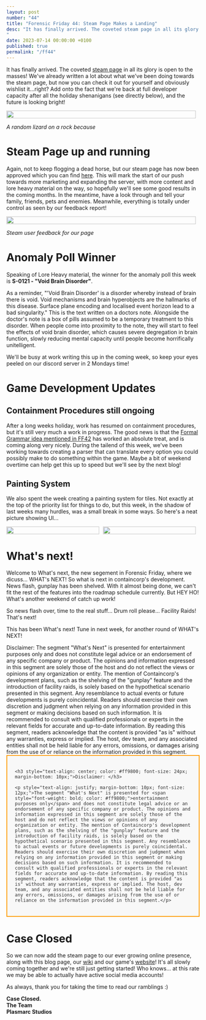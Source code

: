 ```yaml
---
layout: post
number: "44"
title: "Forensic Friday 44: Steam Page Makes a Landing"
desc: "It has finally arrived. The coveted steam page in all its glory is open to the masses! We've already written a lot about what we've been doing towards the steam page, but now you can check it out for yourself and obviously wishlist it...right? Add onto the fact that we're back at full developer capacity after all the holiday shenanigans (see directly below), and the future is looking bright!
"
date: 2023-07-14 00:00:00 +0100
published: true 
permalink: "/ff44"
---
```


It has finally arrived. The coveted [steam page](https://store.steampowered.com/app/2483140/Containcorp/) in all its glory is open to the masses! We've already written a lot about what we've been doing towards the steam page, but now you can check it out for yourself and obviously wishlist it...right? Add onto the fact that we're back at full developer capacity after all the holiday shenanigans (see directly below), and the future is looking bright!

<div style="display:flex">
    <div style="flex:1;padding-right:10px;">
        <img src="./forensic-friday-media/ff44/lizard_on_a_rock.jpg" width="100%"/>
    </div>
</div>

_A random lizard on a rock because_

# Steam Page up and running

Again, not to keep flogging a dead horse, but our steam page has now been approved which you can find [here](https://store.steampowered.com/app/2483140/Containcorp/). This will mark the start of our push towards more marketing and expanding the server, with more content and lore heavy material on the way, so hopefully we'll see some good results in the coming months. In the meantime, have a look through and tell your family, friends, pets and enemies. Meanwhile, everything is totally under control as seen by our feedback report!

<div style="display:flex">
    <div style="flex:1;padding-right:10px;">
        <img src="./forensic-friday-media/ff44/steam_feedback.png" width="100%"/>
    </div>
</div>

_Steam user feedback for our page_

# Anomaly Poll Winner

Speaking of Lore Heavy material, the winner for the anomaly poll this week is **S-0121 - "Void Brain Disorder"**.

As a reminder, "'Void Brain Disorder' is a disorder whereby instead of brain there is void. Void mechanisms and brain hyperobjects are the hallmarks of this disease. Surface plane encoding and localised event horizon lead to a bad singularity." This is the text written on a doctors note. Alongside the doctor's note is a box of pills assumed to be a temporary treatment to this disorder. When people come into proximity to the note, they will start to feel the effects of void brain disorder, which causes severe degregation in brain function, slowly reducing mental capacity until people become horrifically unitelligent.

We'll be busy at work writing this up in the coming week, so keep your eyes peeled on our discord server in 2 Mondays time!


# Game Development Updates

## Containment Procedures still ongoing

After a long weeks holiday, work has resumed on containment procedures, but it's still very much a work in progress. The good news is that the  [Formal Grammar idea mentioned in FF42](https://plasmarcstudios.co.uk/containcorp-blog/ff42#formal-grammars) has worked an absolute treat, and is coming along very nicely. During the tailend of this week, we've been working towards creating a parser that can translate every option you could possibly make to do something within the game. Maybe a bit of weekend overtime can help get this up to speed but we'll see by the next blog!


## Painting System

We also spent the week creating a painting system for tiles. Not exactly at the top of the priority list for things to do, but this week, in the shadow of last weeks many hurdles, was a small break in some ways. So here's a neat picture showing UI...

<div style="display:flex">
    <div style="flex:1;padding-right:10px;">
        <img src="./forensic-friday-media/ff44/color.png" width="100%"/>
    </div>
     <div style="flex:1;padding-right:10px;">
        <img src="./forensic-friday-media/ff44/paintedTiles.png" width="100%"/>
    </div>
</div>

# What's next!
Welcome to What's next, the new segement in Forensic Friday, where we dicuss... WHAT's NEXT! So what is next in containcorp's development. News flash, gunplay has been shelved. With it almost being done, we can't fit the rest of the features into the roadmap schedule currently. But HEY HO! What's another weekend of catch up work!

So news flash over, time to the real stuff... Drum roll please... Facility Raids! That's next!

This has been What's next! Tune in next week, for another round of WHAT's NEXT! 

<div style="display:flex">
Disclaimer: 
The segment "What's Next" is presented for entertainment purposes only and does not constitute legal advice or an endorsement of any specific company or product. The opinions and information expressed in this segment are solely those of the host and do not reflect the views or opinions of any organization or entity. The mention of Containcorp's development plans, such as the shelving of the "gunplay" feature and the introduction of facility raids, is solely based on the hypothetical scenario presented in this segment. Any resemblance to actual events or future developments is purely coincidental. Readers should exercise their own discretion and judgment when relying on any information provided in this segment or making decisions based on such information. It is recommended to consult with qualified professionals or experts in the relevant fields for accurate and up-to-date information. By reading this segment, readers acknowledge that the content is provided "as is" without any warranties, express or implied. The host, dev team, and any associated entities shall not be held liable for any errors, omissions, or damages arising from the use of or reliance on the information provided in this segment.
</div>

<div style="border: 2px solid #ff9800; background-color: #f8f8f8; padding: 20px; margin-bottom: 20px; font-family: 'Arial', sans-serif; color: #333;">

    <h3 style="text-align: center; color: #ff9800; font-size: 24px; margin-bottom: 10px;">Disclaimer: </h3>
    
    <p style="text-align: justify; margin-bottom: 10px; font-size: 12px;">The segment "What's Next" is presented for <span style="font-weight: bold; color: #ff9800;">entertainment purposes only</span> and does not constitute legal advice or an endorsement of any specific company or product. The opinions and information expressed in this segment are solely those of the host and do not reflect the views or opinions of any organization or entity. The mention of Containcorp's development plans, such as the shelving of the "gunplay" feature and the introduction of facility raids, is solely based on the hypothetical scenario presented in this segment. Any resemblance to actual events or future developments is purely coincidental. Readers should exercise their own discretion and judgment when relying on any information provided in this segment or making decisions based on such information. It is recommended to consult with qualified professionals or experts in the relevant fields for accurate and up-to-date information. By reading this segment, readers acknowledge that the content is provided "as is" without any warranties, express or implied. The host, dev team, and any associated entities shall not be held liable for any errors, omissions, or damages arising from the use of or reliance on the information provided in this segment.</p>
</div>

# Case Closed

So we can now add the steam page to our ever growing online presence, along with this blog page, our [wiki](containcorp.wikidot.com/) and our game's [website](https://containcorpgame.com/)! It's all slowly coming together and we're still just getting started! Who knows... at this rate we may be able to actually have active social media accounts!

As always, thank you for taking the time to read our ramblings :)

**Case Closed.**\
**The Team**\
**Plasmarc Studios**